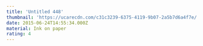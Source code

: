 ```yaml
---
title: 'Untitled 448'
thumbnail: 'https://ucarecdn.com/c31c3239-6375-4119-9b07-2a5b7d6a4f7e/'
date: 2015-06-24T14:55:34.000Z
material: Ink on paper
rating: 4
---
```

